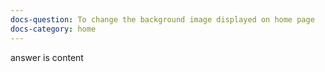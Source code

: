 ```yaml
---
docs-question: To change the background image displayed on home page
docs-category: home
---
```

answer is content
